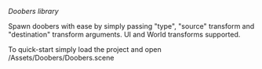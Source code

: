 *Doobers library*

Spawn doobers with ease by simply passing "type", "source" transform and "destination" transform arguments. 
UI and World transforms supported.

To quick-start simply load the project and open /Assets/Doobers/Doobers.scene
